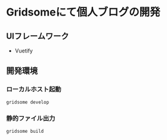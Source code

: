# Gridsomeにて個人ブログの開発

## UIフレームワーク

- Vuetify

## 開発環境

### ローカルホスト起動

```bash
gridsome develop
```

### 静的ファイル出力

```bash
gridsome build
```
